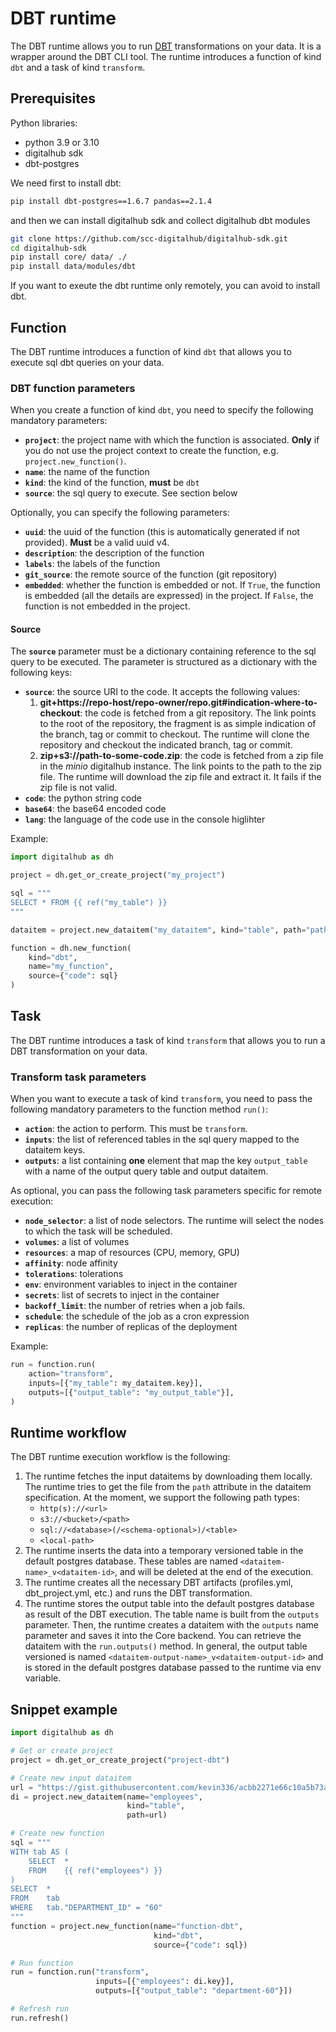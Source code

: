 # DBT runtime

The DBT runtime allows you to run [DBT](https://www.getdbt.com/) transformations on your data. It is a wrapper around the DBT CLI tool.
The runtime introduces a function of kind `dbt` and a task of kind `transform`.

## Prerequisites

Python libraries:

- python 3.9 or 3.10
- digitalhub sdk
- dbt-postgres

We need first to install dbt:

```bash
pip install dbt-postgres==1.6.7 pandas==2.1.4
```

and then we can install digitalhub sdk and collect digitalhub dbt modules

```bash
git clone https://github.com/scc-digitalhub/digitalhub-sdk.git
cd digitalhub-sdk
pip install core/ data/ ./
pip install data/modules/dbt
```

If you want to exeute the dbt runtime only remotely, you can avoid to install dbt.

## Function

The DBT runtime introduces a function of kind `dbt` that allows you to execute sql dbt queries on your data.

### DBT function parameters

When you create a function of kind `dbt`, you need to specify the following mandatory parameters:

- **`project`**: the project name with which the function is associated. **Only** if you do not use the project context to create the function, e.g. `project.new_function()`.
- **`name`**: the name of the function
- **`kind`**: the kind of the function, **must** be `dbt`
- **`source`**: the sql query to execute. See section below

Optionally, you can specify the following parameters:

- **`uuid`**: the uuid of the function (this is automatically generated if not provided). **Must** be a valid uuid v4.
- **`description`**: the description of the function
- **`labels`**: the labels of the function
- **`git_source`**: the remote source of the function (git repository)
- **`embedded`**: whether the function is embedded or not. If `True`, the function is embedded (all the details are expressed) in the project. If `False`, the function is not embedded in the project.

#### Source

The **`source`** parameter must be a dictionary containing reference to the sql query to be executed. The parameter is structured as a dictionary with the following keys:

- **`source`**: the source URI to the code. It accepts the following values:
  1. **git+https://repo-host/repo-owner/repo.git#indication-where-to-checkout**: the code is fetched from a git repository. The link points to the root of the repository, the fragment is as simple indication of the branch, tag or commit to checkout. The runtime will clone the repository and checkout the indicated branch, tag or commit.
  2. **zip+s3://path-to-some-code.zip**: the code is fetched from a zip file in the *minio* digitalhub instance. The link points to the path to the zip file. The runtime will download the zip file and extract it. It fails if the zip file is not valid.
- **`code`**: the python string code
- **`base64`**: the base64 encoded code
- **`lang`**: the language of the code use in the console higlihter

Example:

```python
import digitalhub as dh

project = dh.get_or_create_project("my_project")

sql = """
SELECT * FROM {{ ref("my_table") }}
"""

dataitem = project.new_dataitem("my_dataitem", kind="table", path="path-to-some-data")

function = dh.new_function(
    kind="dbt",
    name="my_function",
    source={"code": sql}
)
```

## Task

The DBT runtime introduces a task of kind `transform` that allows you to run a DBT transformation on your data.

### Transform task parameters

When you want to execute a task of kind `transform`, you need to pass the following mandatory parameters to the function method `run()`:

- **`action`**: the action to perform. This must be `transform`.
- **`inputs`**: the list of referenced tables in the sql query mapped to the dataitem keys.
- **`outputs`**: a list containing **one** element that map the key `output_table` with a name of the output query table and output dataitem.

As optional, you can pass the following task parameters specific for remote execution:

- **`node_selector`**: a list of node selectors. The runtime will select the nodes to which the task will be scheduled.
- **`volumes`**: a list of volumes
- **`resources`**: a map of resources (CPU, memory, GPU)
- **`affinity`**: node affinity
- **`tolerations`**: tolerations
- **`env`**: environment variables to inject in the container
- **`secrets`**: list of secrets to inject in the container
- **`backoff_limit`**: the number of retries when a job fails.
- **`schedule`**: the schedule of the job as a cron expression
- **`replicas`**: the number of replicas of the deployment

Example:

```python
run = function.run(
    action="transform",
    inputs=[{"my_table": my_dataitem.key}],
    outputs=[{"output_table": "my_output_table"}],
)
```

## Runtime workflow

The DBT runtime execution workflow is the following:

1. The runtime fetches the input dataitems by downloading them locally. The runtime tries to get the file from the `path` attribute in the dataitem specification. At the moment, we support the following path types:
     - `http(s)://<url>`
     - `s3://<bucket>/<path>`
     - `sql://<database>(/<schema-optional>)/<table>`
     - `<local-path>`
2. The runtime inserts the data into a temporary versioned table in the default postgres database. These tables are named `<dataitem-name>_v<dataitem-id>`, and will be deleted at the end of the execution.
3. The runtime creates all the necessary DBT artifacts (profiles.yml, dbt_project.yml, etc.) and runs the DBT transformation.
4. The runtime stores the output table into the default postgres database as result of the DBT execution. The table name is built from the `outputs` parameter. Then, the runtime creates a dataitem with the `outputs` name parameter and saves it into the Core backend. You can retrieve the dataitem with the `run.outputs()` method. In general, the output table versioned is named `<dataitem-output-name>_v<dataitem-output-id>` and is stored in the default postgres database passed to the runtime via env variable.

## Snippet example

```python
import digitalhub as dh

# Get or create project
project = dh.get_or_create_project("project-dbt")

# Create new input dataitem
url = "https://gist.githubusercontent.com/kevin336/acbb2271e66c10a5b73aacf82ca82784/raw/e38afe62e088394d61ed30884dd50a6826eee0a8/employees.csv"
di = project.new_dataitem(name="employees",
                          kind="table",
                          path=url)

# Create new function
sql = """
WITH tab AS (
    SELECT  *
    FROM    {{ ref("employees") }}
)
SELECT  *
FROM    tab
WHERE   tab."DEPARTMENT_ID" = "60"
"""
function = project.new_function(name="function-dbt",
                                kind="dbt",
                                source={"code": sql})

# Run function
run = function.run("transform",
                   inputs=[{"employees": di.key}],
                   outputs=[{"output_table": "department-60"}])

# Refresh run
run.refresh()
```
